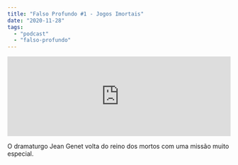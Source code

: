 ```yaml
---
title: "Falso Profundo #1 - Jogos Imortais"
date: "2020-11-28"
tags: 
  - "podcast"
  - "falso-profundo"
---
```


<iframe style="width: 100%; height: 180px;" src="https://anchor.fm/monoestereo/embed/episodes/Falso-Profundo-1---Jogos-Imortais-en3c6l" width="100%" height="180px" frameborder="0" scrolling="no"></iframe>

O dramaturgo Jean Genet volta do reino dos mortos com uma missão muito especial.

